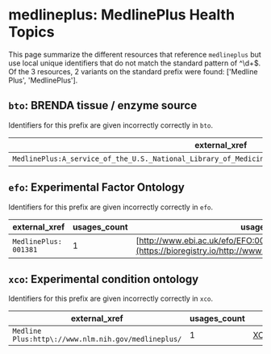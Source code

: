 # medlineplus: MedlinePlus Health Topics

This page summarize the different resources that reference `medlineplus`
but use local unique identifiers that do not match the standard pattern of
^\d+$. Of the 3 resources,
2 variants on the standard prefix were found: ['Medline Plus', 'MedlinePlus'].

## `bto`: BRENDA tissue / enzyme source

Identifiers for this prefix are given incorrectly correctly in `bto`.

| external_xref                                                                                           |   usages_count | usages                                            |
|---------------------------------------------------------------------------------------------------------|----------------|---------------------------------------------------|
| `MedlinePlus:A_service_of_the_U.S._National_Library_of_Medicine_From_the_National_Institutes_of_Health` |              1 | [BTO:0005035](https://bioregistry.io/BTO:0005035) |

## `efo`: Experimental Factor Ontology

Identifiers for this prefix are given incorrectly correctly in `efo`.

| external_xref         |   usages_count | usages                                                                                              |
|-----------------------|----------------|-----------------------------------------------------------------------------------------------------|
| `MedlinePlus: 001381` |              1 | [http://www.ebi.ac.uk/efo/EFO:0000777](https://bioregistry.io/http://www.ebi.ac.uk/efo/EFO:0000777) |

## `xco`: Experimental condition ontology

Identifiers for this prefix are given incorrectly correctly in `xco`.

| external_xref                                       |   usages_count | usages                                            |
|-----------------------------------------------------|----------------|---------------------------------------------------|
| `Medline Plus:http\://www.nlm.nih.gov/medlineplus/` |              1 | [XCO:0000563](https://bioregistry.io/XCO:0000563) |

